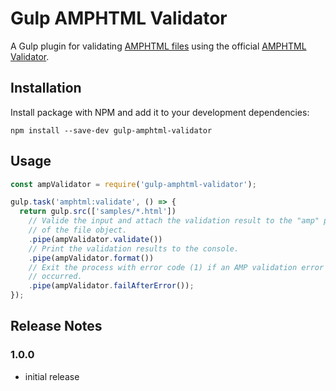 # Gulp AMPHTML Validator

A Gulp plugin for validating [AMPHTML files](https://ampproject.org) using the official [AMPHTML Validator](https://www.npmjs.com/package/amphtml-validator).

## Installation

Install package with NPM and add it to your development dependencies:

```
npm install --save-dev gulp-amphtml-validator
```

## Usage

```js
const ampValidator = require('gulp-amphtml-validator');

gulp.task('amphtml:validate', () => {
  return gulp.src(['samples/*.html'])
    // Valide the input and attach the validation result to the "amp" property
    // of the file object. 
    .pipe(ampValidator.validate())
    // Print the validation results to the console.
    .pipe(ampValidator.format())
    // Exit the process with error code (1) if an AMP validation error
    // occurred.
    .pipe(ampValidator.failAfterError());
});
```

## Release Notes

### 1.0.0

* initial release
